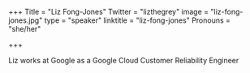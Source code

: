 +++
Title = "Liz Fong-Jones"
Twitter = "lizthegrey"
image = "liz-fong-jones.jpg"
type = "speaker"
linktitle = "liz-fong-jones"
Pronouns = "she/her"

+++

Liz works at Google as a Google Cloud Customer Reliability Engineer
